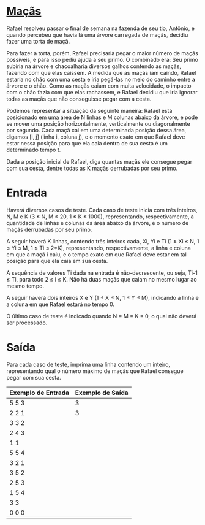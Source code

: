 # [Maçãs](https://www.beecrowd.com.br/judge/pt/problems/view/1517)

Rafael resolveu passar o final de semana na fazenda de seu tio, Antônio, e quando percebeu que havia lá uma árvore carregada de maçãs, decidiu fazer uma torta de maçã.

Para fazer a torta, porém, Rafael precisaria pegar o maior número de maçãs possíveis, e para isso pediu ajuda a seu primo. O combinado era: Seu primo subiria na árvore e chacoalharia diversos galhos contendo as maçãs, fazendo com que elas caissem. A medida que as maçãs iam caindo, Rafael estaria no chão com uma cesta e iria pegá-las no meio do caminho entre a árvore e o chão. Como as maçãs caiam com muita velocidade, o impacto com o chão fazia com que elas rachassem, e Rafael decidiu que iria ignorar todas as maçãs que não conseguisse pegar com a cesta.

Podemos representar a situação da seguinte maneira: Rafael está posicionado em uma área de N linhas e M colunas abaixo da árvore, e pode se mover uma posição horizontalmente, verticalmente ou diagonalmente por segundo. Cada maçã cai em uma determinada posição dessa área, digamos [i, j] (linha i, coluna j), e o momento exato em que Rafael deve estar nessa posição para que ela caia dentro de sua cesta é um determinado tempo t.

Dada a posição inicial de Rafael, diga quantas maçãs ele consegue pegar com sua cesta, dentre todas as K maçãs derrubadas por seu primo.

# Entrada

Haverá diversos casos de teste. Cada caso de teste inicia com três inteiros, N, M e K (3 ≤ N, M ≤ 20, 1 ≤ K ≤ 1000), representando, respectivamente, a quantidade de linhas e colunas da área abaixo da árvore, e o número de maçãs derrubadas por seu primo.

A seguir haverá K linhas, contendo três inteiros cada, Xi, Yi e Ti (1 ≤ Xi ≤ N, 1 ≤ Yi ≤ M, 1 ≤ Ti ≤ 2*K), representando, respectivamente, a linha e coluna em que a maçã i caiu, e o tempo exato em que Rafael deve estar em tal posição para que ela caia em sua cesta.

A sequência de valores Ti dada na entrada é não-decrescente, ou seja, Ti-1 ≤ Ti, para todo 2 ≤ i ≤ K. Não há duas maçãs que caiam no mesmo lugar ao mesmo tempo.

A seguir haverá dois inteiros X e Y (1 ≤ X ≤ N, 1 ≤ Y ≤ M), indicando a linha e a coluna em que Rafael estará no tempo 0.

O último caso de teste é indicado quando N = M = K = 0, o qual não deverá ser processado.

# Saída 

Para cada caso de teste, imprima uma linha contendo um inteiro, representando qual o número máximo de maçãs que Rafael consegue pegar com sua cesta.

Exemplo de Entrada | Exemplo de Saída
------------ | -------------
5 5 3        | 3
2 2 1        | 3
3 3 2 |
2 4 3 |
1 1 | 
5 5 4 |
3 2 1 |
3 5 2 |
2 5 3 |
1 5 4 |
3 3 |
0 0 0 |
